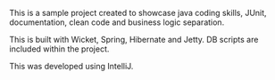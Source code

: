 This is a sample project created to showcase java coding skills, JUnit, documentation, clean code and business logic separation.

This is built with Wicket, Spring, Hibernate and Jetty. DB scripts are included within the project.

This was developed using IntelliJ.
